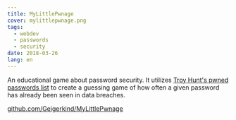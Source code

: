 ```yaml
---
title: MyLittlePwnage
cover: mylittlepwnage.png
tags:
  - webdev
  - passwords
  - security
date: 2018-03-26
lang: en
---
```

 
An educational game about password security. It utilizes [Troy Hunt's pwned passwords list](https://haveibeenpwned.com/Passwords) to create a guessing game of how often a given password has already been seen in data breaches.

[github.com/Geigerkind/MyLittlePwnage](https://github.com/Geigerkind/MyLittlePwnage)
